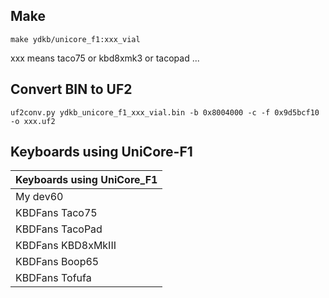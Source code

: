 ## Make

```
make ydkb/unicore_f1:xxx_vial
```

xxx means taco75 or kbd8xmk3 or tacopad ...

## Convert BIN to UF2

```
uf2conv.py ydkb_unicore_f1_xxx_vial.bin -b 0x8004000 -c -f 0x9d5bcf10 -o xxx.uf2
```

## Keyboards using UniCore-F1

| Keyboards using UniCore_F1 |
| -------------------------- |
| My dev60                   |
| KBDFans Taco75             |
| KBDFans TacoPad            |
| KBDFans KBD8xMkIII         |
| KBDFans Boop65             |
| KBDFans Tofufa             |
